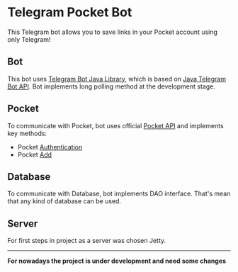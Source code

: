 # Telegram Pocket Bot

This Telegram bot allows you to save links in your Pocket account using only Telegram!

## Bot

This bot uses [Telegram Bot Java Library](https://github.com/rubenlagus/TelegramBots), which is based on [Java Telegram Bot API](https://github.com/pengrad/java-telegram-bot-api).
Bot implements long polling method at the development stage.

## Pocket
To communicate with Pocket, bot uses official [Pocket API](https://getpocket.com/developer/docs/overview) and implements key methods:
- Pocket [Authentication](https://getpocket.com/developer/docs/authentication)
- Pocket [Add](https://getpocket.com/developer/docs/v3/add)

## Database
To communicate with Database, bot implements DAO interface. That's mean that any kind of database can be used. 

## Server
For first steps in project as a server was chosen Jetty.

____
**For nowadays the project is under development and need some changes**


